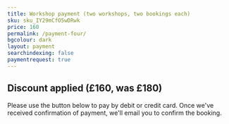 ```yaml
---
title: Workshop payment (two workshops, two bookings each)
sku: sku_IY29mCfO5wDRwk
price: 160
permalink: /payment-four/
bgcolour: dark
layout: payment
searchindexing: false
paymentrequest: true
---
```


## Discount applied (£160, was £180)

Please use the button below to pay by debit or credit card. Once we've received confirmation of payment, we'll email you to confirm the booking.
